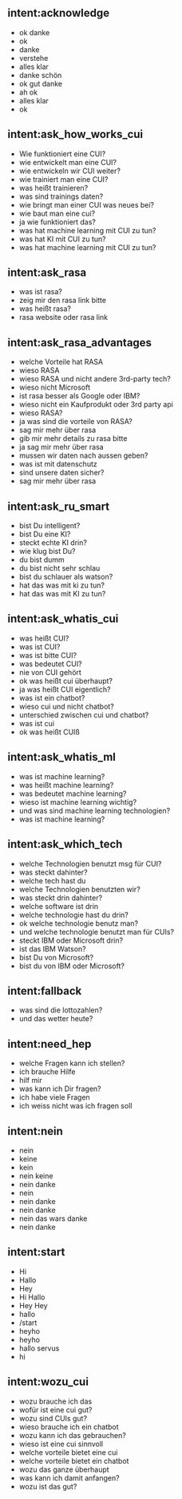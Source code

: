 ## intent:acknowledge
- ok danke
- ok
- danke
- verstehe
- alles klar
- danke schön
- ok gut danke
- ah ok
- alles klar
- ok

## intent:ask_how_works_cui
- Wie funktioniert eine CUI?
- wie entwickelt man eine CUI?
- wie entwickeln wir CUI weiter?
- wie trainiert man eine CUI?
- was heißt trainieren?
- was sind trainings daten?
- wie bringt man einer CUI was neues bei?
- wie baut man eine cui?
- ja wie funktioniert das?
- was hat machine learning mit CUI zu tun?
- was hat KI mit CUI zu tun?
- was hat machine learning mit CUI zu tun?

## intent:ask_rasa
- was ist rasa?
- zeig mir den rasa link bitte
- was heißt rasa?
- rasa website oder rasa link

## intent:ask_rasa_advantages
- welche Vorteile hat RASA
- wieso RASA
- wieso RASA und nicht andere 3rd-party tech?
- wieso nicht Microsoft
- ist rasa besser als Google oder IBM?
- wieso nicht ein Kaufprodukt oder 3rd party api
- wieso RASA?
- ja was sind die vorteile von RASA?
- sag mir mehr über rasa
- gib mir mehr details zu rasa bitte
- ja sag mir mehr über rasa
- mussen wir daten nach aussen geben?
- was ist mit datenschutz
- sind unsere daten sicher?
- sag mir mehr über rasa

## intent:ask_ru_smart
- bist Du intelligent?
- bist Du eine KI?
- steckt echte KI drin?
- wie klug bist Du?
- du bist dumm
- du bist nicht sehr schlau
- bist du schlauer als watson?
- hat das was mit ki zu tun?
- hat das was mit KI zu tun?

## intent:ask_whatis_cui
- was heißt CUI?
- was ist CUI?
- was ist bitte CUI?
- was bedeutet CUI?
- nie von CUI gehört
- ok was heißt cui überhaupt?
- ja was heißt CUI eigentlich?
- was ist ein chatbot?
- wieso cui und nicht chatbot?
- unterschied zwischen cui und chatbot?
- was ist cui
- ok was heißt CUIß

## intent:ask_whatis_ml
- was ist machine learning?
- was heißt machine learning?
- was bedeutet machine learning?
- wieso ist machine learning wichtig?
- und was sind machine learning technologien?
- was ist machine learning?

## intent:ask_which_tech
- welche Technologien benutzt msg für CUI?
- was steckt dahinter?
- welche tech hast du
- welche Technologien benutzten wir?
- was steckt drin dahinter?
- welche software ist drin
- welche technologie hast du drin?
- ok welche technologie benutz man?
- und welche technologie benutzt man für CUIs?
- steckt IBM oder Microsoft drin?
- ist das IBM Watson?
- bist Du von Microsoft?
- bist du von IBM oder Microsoft?

## intent:fallback
- was sind die lottozahlen?
- und das wetter heute?

## intent:need_hep
- welche Fragen kann ich stellen?
- ich brauche Hilfe
- hilf mir
- was kann ich Dir fragen?
- ich habe viele Fragen
- ich weiss nicht was ich fragen soll

## intent:nein
- nein
- keine
- kein
- nein keine
- nein danke
- nein
- nein danke
- nein danke
- nein das wars danke
- nein danke

## intent:start
- Hi
- Hallo
- Hey
- Hi Hallo
- Hey Hey
- hallo
- /start
- heyho
- heyho
- hallo servus
- hi

## intent:wozu_cui
- wozu brauche ich das
- wofür ist eine cui gut?
- wozu sind CUIs gut?
- wieso brauche ich ein chatbot
- wozu kann ich das gebrauchen?
- wieso ist eine cui sinnvoll
- welche vorteile bietet eine cui
- welche vorteile bietet ein chatbot
- wozu das ganze überhaupt
- was kann ich damit anfangen?
- wozu ist das gut?
